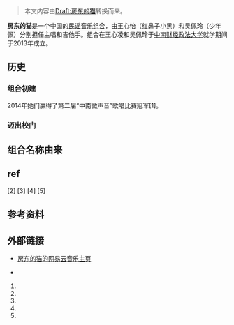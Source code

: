 > 本文内容由[Draft:房东的猫](https://zh.wikipedia.org/wiki/Draft:房东的猫)转换而来。


**房东的猫**是一个中国的[民谣](https://zh.wikipedia.org/wiki/民間音樂 "wikilink")[音乐组合](https://zh.wikipedia.org/wiki/音乐组合 "wikilink")，由王心怡（红鼻子小黑）和吴佩玲（少年佩）分别担任主唱和吉他手。组合在王心凌和吴佩玲于[中南财经政法大学](../Page/中南财经政法大学.md "wikilink")就学期间于2013年成立。

## 历史

### 组合初建

2014年她们赢得了第二届“中南微声音”歌唱比赛冠军\[1\]。

### 迈出校门

## 组合名称由来

## ref

\[2\] \[3\] \[4\] \[5\]

## 参考资料

## 外部链接

  - [房东的猫的网易云音乐主页](https://music.163.com/#/user/home?id=3375937)

  -
<!-- end list -->

1.
2.
3.
4.
5.